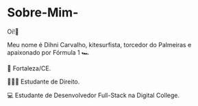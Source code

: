 # Sobre-Mim-


Oi!️🤖

Meu nome é Dihni Carvalho, kitesurfista, torcedor do Palmeiras e apaixonado por Fórmula 1 🏎

📍 Fortaleza/CE.

👨🏻‍💻 Estudante de Direito.

💻 Estudante de Desenvolvedor Full-Stack na Digital College.

